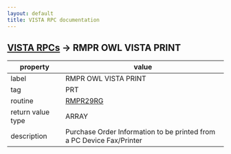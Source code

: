 ```yaml
---
layout: default
title: VISTA RPC documentation
---
```




## [VISTA RPCs](TableOfContent.md) &#8594; RMPR OWL VISTA PRINT 

 property | value 
--- | --- 
 label | RMPR OWL VISTA PRINT
 tag | PRT
 routine | [RMPR29RG](http://code.osehra.org/dox/Routine_RMPR29RG_source.html)
 return value type | ARRAY
 description | Purchase Order Information to be printed from a PC Device Fax/Printer 